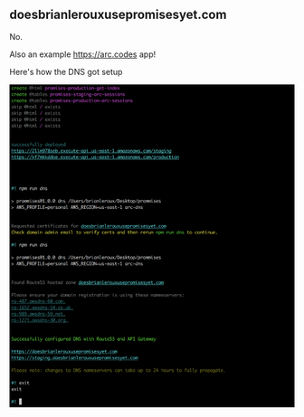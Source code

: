 ## doesbrianlerouxusepromisesyet.com

No.

Also an example https://arc.codes app!

Here's how the DNS got setup

<img src=https://raw.githubusercontent.com/brianleroux/doesbrianlerouxusepromisesyet.com/master/screen.png>
